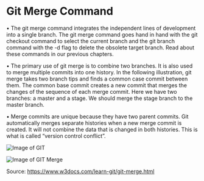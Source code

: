 # Git Merge Command


•	The git merge command integrates the independent lines of development into a single branch. The git merge command goes hand in hand with the git checkout command to select the current branch and the git branch command with the -d flag to delete the obsolete target branch. Read about these commands in our previous chapters.


•	The primary use of git merge is to combine two branches. It is also used to merge multiple commits into one history. In the following illustration, git merge takes two branch tips and finds a common case commit between them. The common base commit creates a new commit that merges the changes of the sequence of each merge commit. Here we have two branches: a master and a stage. We should merge the stage branch to the master branch.

•	Merge commits are unique because they have two parent commits. Git automatically merges separate histories when a new merge commit is created. It will not combine the data that is changed in both histories. This is what is called “version control conflict”.


![Image of GIT]( https://www.w3docs.com/uploads/media/default/0001/03/10070f6e0b1755e3014b22658f32e7c6864b8e1d.png) 

![Image of GIT Merge]( https://www.w3docs.com/uploads/media/default/0001/03/492bbdd4d1c256ad4b07c9a042fd18fca353b1cc.png) 



Source: https://www.w3docs.com/learn-git/git-merge.html

